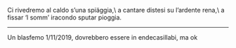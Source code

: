 Ci rivedremo al caldo s’una spiäggia,\\
a cantare distesi su l’ardente rena,\\
a fissar ‘l somm’ iracondo sputar pioggia.

---
Un blasfemo 1/11/2019, dovrebbero essere in endecasillabi, ma ok